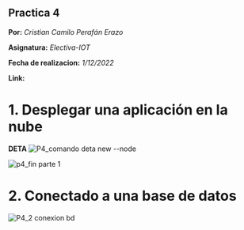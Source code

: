 ## Practica 4
**Por:** *Cristian Camilo Perafán Erazo*

**Asignatura:** *Electiva-IOT*

**Fecha de realizacion:** *1/12/2022*

**Link:** 

# 1. Desplegar una aplicación en la nube

**DETA**
![P4_comando deta new --node](https://user-images.githubusercontent.com/78938660/205475864-7b7738f4-b89d-48cf-8792-3b983f77adcc.JPG)

![p4_fin parte 1](https://user-images.githubusercontent.com/78938660/205475845-f0292a91-bfa0-4858-ada6-8b23e69b3df8.JPG)

# 2. Conectado a una base de datos

![P4_2 conexion bd](https://user-images.githubusercontent.com/78938660/205475853-d3ec58c0-597d-4289-bd15-d43375364140.JPG)
